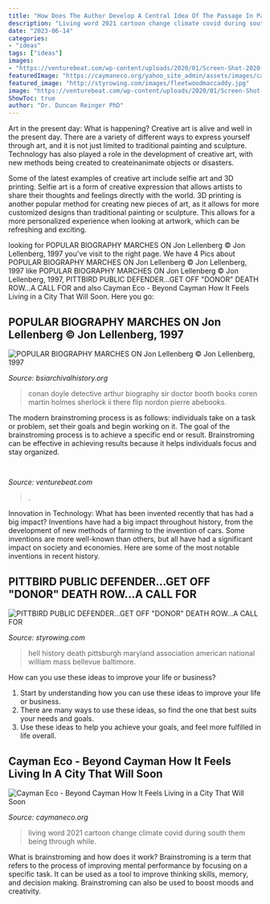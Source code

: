 ```yaml
---
title: "How Does The Author Develop A Central Idea Of The Passage In Paragraphs 1 Through 5 ~ Pittbird Public Defender...get Off &quot;donor&quot; Death Row...a Call For"
description: "Living word 2021 cartoon change climate covid during south them being through while"
date: "2023-06-14"
categories:
- "ideas"
tags: ["ideas"]
images:
- "https://venturebeat.com/wp-content/uploads/2020/01/Screen-Shot-2020-01-22-at-5.47.09-AM.png?w=800"
featuredImage: "https://caymaneco.org/yahoo_site_admin/assets/images/cartoon_4.266102108_std.jpg"
featured_image: "http://styrowing.com/images/fleetwoodmaccaddy.jpg"
image: "https://venturebeat.com/wp-content/uploads/2020/01/Screen-Shot-2020-01-22-at-5.47.09-AM.png?w=800"
ShowToc: true
author: "Dr. Duncan Reinger PhD"
---
```



Art in the present day: What is happening?
Creative art is alive and well in the present day. There are a variety of different ways to express yourself through art, and it is not just limited to traditional painting and sculpture. Technology has also played a role in the development of creative art, with new methods being created to createinanimate objects or disasters. 

Some of the latest examples of creative art include selfie art and 3D printing. Selfie art is a form of creative expression that allows artists to share their thoughts and feelings directly with the world. 3D printing is another popular method for creating new pieces of art, as it allows for more customized designs than traditional painting or sculpture. This allows for a more personalized experience when looking at artwork, which can be refreshing and exciting.

	

		
looking for POPULAR BIOGRAPHY MARCHES ON Jon Lellenberg © Jon Lellenberg, 1997 you've visit to the right page. We have 4 Pics about POPULAR BIOGRAPHY MARCHES ON Jon Lellenberg © Jon Lellenberg, 1997 like POPULAR BIOGRAPHY MARCHES ON Jon Lellenberg © Jon Lellenberg, 1997, PITTBIRD PUBLIC DEFENDER...GET OFF &quot;DONOR&quot; DEATH ROW...A CALL FOR and also Cayman Eco - Beyond Cayman How It Feels Living in a City That Will Soon. Here you go:
		
    
## POPULAR BIOGRAPHY MARCHES ON Jon Lellenberg © Jon Lellenberg, 1997

<img loading=lazy src="https://www.bsiarchivalhistory.org/BSI_Archival_History/Lellenberg_-_Coren_and_Booth_files/droppedImage_1.jpg" onerror="this.onerror=null;this.src='https://tse2.mm.bing.net/th?id=OIP.YCYGWXZJd_GoUfY2MvAr1AAAAA&amp;pid=15.1';" alt="POPULAR BIOGRAPHY MARCHES ON Jon Lellenberg © Jon Lellenberg, 1997">

_Source: bsiarchivalhistory.org_

>conan doyle detective arthur biography sir doctor booth books coren martin holmes sherlock ii there flip nordon pierre abebooks. 

	

The modern brainstroming process is as follows: individuals take on a task or problem, set their goals and begin working on it. The goal of the brainstroming process is to achieve a specific end or result. Brainstroming can be effective in achieving results because it helps individuals focus and stay organized.

    
## 

<img loading=lazy src="https://venturebeat.com/wp-content/uploads/2020/01/Screen-Shot-2020-01-22-at-5.47.09-AM.png?w=800" onerror="this.onerror=null;this.src='https://tse2.mm.bing.net/th?id=OIP.nQqywE44EIRaVKFQGLmk-AHaD6&amp;pid=15.1';" alt="">

_Source: venturebeat.com_

>. 

	

Innovation in Technology: What has been invented recently that has had a big impact?
Inventions have had a big impact throughout history, from the development of new methods of farming to the invention of cars. Some inventions are more well-known than others, but all have had a significant impact on society and economies. Here are some of the most notable inventions in recent history.

    
## PITTBIRD PUBLIC DEFENDER...GET OFF &quot;DONOR&quot; DEATH ROW...A CALL FOR

<img loading=lazy src="http://styrowing.com/images/fleetwoodmaccaddy.jpg" onerror="this.onerror=null;this.src='https://tse4.mm.bing.net/th?id=OIP.EytSzurygrib3s1nXDSo5wAAAA&amp;pid=15.1';" alt="PITTBIRD PUBLIC DEFENDER...GET OFF &quot;DONOR&quot; DEATH ROW...A CALL FOR">

_Source: styrowing.com_

>hell history death pittsburgh maryland association american national william mass bellevue baltimore. 

	

How can you use these ideas to improve your life or business?
1. Start by understanding how you can use these ideas to improve your life or business.
2. There are many ways to use these ideas, so find the one that best suits your needs and goals.
3. Use these ideas to help you achieve your goals, and feel more fulfilled in life overall.

    
## Cayman Eco - Beyond Cayman How It Feels Living In A City That Will Soon

<img loading=lazy src="https://caymaneco.org/yahoo_site_admin/assets/images/cartoon_4.266102108_std.jpg" onerror="this.onerror=null;this.src='https://tse3.mm.bing.net/th?id=OIP.EJlVEae1H2bRyadW_UQpmwHaHa&amp;pid=15.1';" alt="Cayman Eco - Beyond Cayman How It Feels Living in a City That Will Soon">

_Source: caymaneco.org_

>living word 2021 cartoon change climate covid during south them being through while. 

	

What is brainstroming and how does it work?
Brainstroming is a term that refers to the process of improving mental performance by focusing on a specific task. It can be used as a tool to improve thinking skills, memory, and decision making. Brainstroming can also be used to boost moods and creativity.

